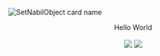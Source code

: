 ![SetNabilObject card name](https://cardivo.vercel.app/api?name=SetNabilObject%20&description=This%20just%20a%20testing%20nice%20to%20meet%20you%20%F0%9F%91%8B&image=https://avatars.githubusercontent.com/u/71818199?s=400&v=4&pattern=hideout&colorPattern=%23eaeaea&opacity=0.5&instagram=nabilabdulz&github=SetNabilObject)

<div align="center">
  Hello World
  <br><br>
  <a href="mailto:ndulnation@gmail.com" style="text-decoration: none;">
    <img src="https://img.shields.io/badge/email%20-%23EA4335?&style=for-the-badge&logo=gmail&logoColor=white"/>
  </a>
  <a href="https://instagram.com/nabilabdulz style="text-decoration: none;">
    <img src="https://img.shields.io/badge/instagram-%23E4405F?&style=for-the-badge&logo=instagram&logoColor=white"/>
  </a>
